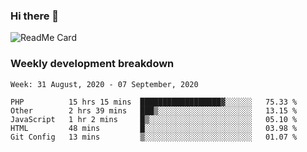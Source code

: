 ### Hi there 👋

<!--
**itzcy/itzcy** is a ✨ _special_ ✨ repository because its `README.md` (this file) appears on your GitHub profile.

Here are some ideas to get you started:

- 🔭 I’m currently working on ...
- 🌱 I’m currently learning ...
- 👯 I’m looking to collaborate on ...
- 🤔 I’m looking for help with ...
- 💬 Ask me about ...
- 📫 How to reach me: ...
- 😄 Pronouns: ...
- ⚡ Fun fact: ...
-->
![ReadMe Card](https://github-readme-stats.vercel.app/api?username=itzcy&show_icons=true&title_color=2d3198&icon_color=797cb8&text_color=24292e&bg_color=f6f8fa)

### Weekly development breakdown
<!--START_SECTION:waka-->
```text
Week: 31 August, 2020 - 07 September, 2020

PHP          15 hrs 15 mins  ██████████████████▓░░░░░░   75.33 % 
Other        2 hrs 39 mins   ███▒░░░░░░░░░░░░░░░░░░░░░   13.15 % 
JavaScript   1 hr 2 mins     █▒░░░░░░░░░░░░░░░░░░░░░░░   05.10 % 
HTML         48 mins         █░░░░░░░░░░░░░░░░░░░░░░░░   03.98 % 
Git Config   13 mins         ▒░░░░░░░░░░░░░░░░░░░░░░░░   01.07 % 
```
<!--END_SECTION:waka-->
